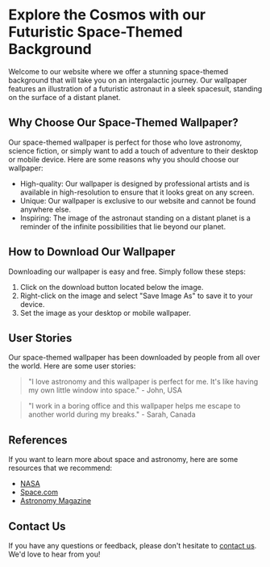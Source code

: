<!--font:Cinzel-->

# Explore the Cosmos with our Futuristic Space-Themed Background

Welcome to our website where we offer a stunning space-themed background that will take you on an intergalactic journey. Our wallpaper features an illustration of a futuristic astronaut in a sleek spacesuit, standing on the surface of a distant planet. 

## Why Choose Our Space-Themed Wallpaper?

Our space-themed wallpaper is perfect for those who love astronomy, science fiction, or simply want to add a touch of adventure to their desktop or mobile device. Here are some reasons why you should choose our wallpaper:

- High-quality: Our wallpaper is designed by professional artists and is available in high-resolution to ensure that it looks great on any screen.
- Unique: Our wallpaper is exclusive to our website and cannot be found anywhere else.
- Inspiring: The image of the astronaut standing on a distant planet is a reminder of the infinite possibilities that lie beyond our planet.

## How to Download Our Wallpaper

Downloading our wallpaper is easy and free. Simply follow these steps:

1. Click on the download button located below the image.
2. Right-click on the image and select "Save Image As" to save it to your device.
3. Set the image as your desktop or mobile wallpaper.

## User Stories

Our space-themed wallpaper has been downloaded by people from all over the world. Here are some user stories:

> "I love astronomy and this wallpaper is perfect for me. It's like having my own little window into space." - John, USA

> "I work in a boring office and this wallpaper helps me escape to another world during my breaks." - Sarah, Canada

## References

If you want to learn more about space and astronomy, here are some resources that we recommend:

- [NASA](#nasa)
- [Space.com](#spacecom)
- [Astronomy Magazine](#astronomymagazine)

## Contact Us

If you have any questions or feedback, please don't hesitate to [contact us](#contact). We'd love to hear from you!

<!--

Write me content for website with wallpaper which alt text is:

"An illustration of a futuristic astronaut in a sleek spacesuit, standing on the surface of a distant planet."

The name/title of the page should not be 1:1 copy of the alt text but rather a real content of the website which is using this wallpaper.

- Use markdown format 
- Start with heading
- Heading should be short and concise
- The content should look like a real website 
- The website should not be about the wallpaper, wallpaper is just a related background
- Heading should be contain work "wallpaper" or "background"
- Include real sections like references, contact, user stories, etc. use things relevant to the page purpose.
- Feel free to use structure like headings, bullets, numbering, blockquotes, paragraphs, horizontal lines, etc.
- You can use formatting like bold or _italic_
- You can include UTF-8 emojis
- Links should be only #hash anchors (and you can refer to the document itself)
- Do not include images


---


# Explore the Cosmos with our Futuristic Space-Themed Background

Welcome to our website where we offer a stunning space-themed background that will take you on an intergalactic journey. Our wallpaper features an illustration of a futuristic astronaut in a sleek spacesuit, standing on the surface of a distant planet. 

## Why Choose Our Space-Themed Wallpaper?

Our space-themed wallpaper is perfect for those who love astronomy, science fiction, or simply want to add a touch of adventure to their desktop or mobile device. Here are some reasons why you should choose our wallpaper:

- High-quality: Our wallpaper is designed by professional artists and is available in high-resolution to ensure that it looks great on any screen.
- Unique: Our wallpaper is exclusive to our website and cannot be found anywhere else.
- Inspiring: The image of the astronaut standing on a distant planet is a reminder of the infinite possibilities that lie beyond our planet.

## How to Download Our Wallpaper

Downloading our wallpaper is easy and free. Simply follow these steps:

1. Click on the download button located below the image.
2. Right-click on the image and select "Save Image As" to save it to your device.
3. Set the image as your desktop or mobile wallpaper.

## User Stories

Our space-themed wallpaper has been downloaded by people from all over the world. Here are some user stories:

> "I love astronomy and this wallpaper is perfect for me. It's like having my own little window into space." - John, USA

> "I work in a boring office and this wallpaper helps me escape to another world during my breaks." - Sarah, Canada

## References

If you want to learn more about space and astronomy, here are some resources that we recommend:

- [NASA](#nasa)
- [Space.com](#spacecom)
- [Astronomy Magazine](#astronomymagazine)

## Contact Us

If you have any questions or feedback, please don't hesitate to [contact us](#contact). We'd love to hear from you!

-->
